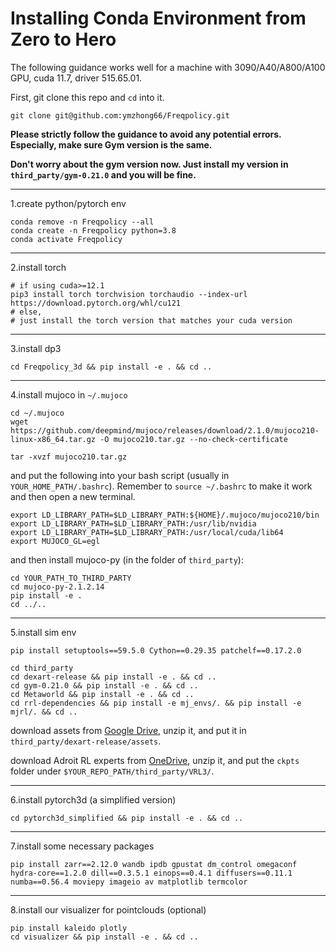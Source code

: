 # Installing Conda Environment from Zero to Hero

The following guidance works well for a machine with 3090/A40/A800/A100 GPU, cuda 11.7, driver 515.65.01.

First, git clone this repo and `cd` into it.

    git clone git@github.com:ymzhong66/Freqpolicy.git


**Please strictly follow the guidance to avoid any potential errors. Especially, make sure Gym version is the same.**

**Don't worry about the gym version now. Just install my version in `third_party/gym-0.21.0` and you will be fine.**

---

1.create python/pytorch env

    conda remove -n Freqpolicy --all
    conda create -n Freqpolicy python=3.8
    conda activate Freqpolicy


---

2.install torch

    # if using cuda>=12.1
    pip3 install torch torchvision torchaudio --index-url https://download.pytorch.org/whl/cu121
    # else, 
    # just install the torch version that matches your cuda version

---

3.install dp3

    cd Freqpolicy_3d && pip install -e . && cd ..


---

4.install mujoco in `~/.mujoco`

    cd ~/.mujoco
    wget https://github.com/deepmind/mujoco/releases/download/2.1.0/mujoco210-linux-x86_64.tar.gz -O mujoco210.tar.gz --no-check-certificate

    tar -xvzf mujoco210.tar.gz

and put the following into your bash script (usually in `YOUR_HOME_PATH/.bashrc`). Remember to `source ~/.bashrc` to make it work and then open a new terminal.

    export LD_LIBRARY_PATH=$LD_LIBRARY_PATH:${HOME}/.mujoco/mujoco210/bin
    export LD_LIBRARY_PATH=$LD_LIBRARY_PATH:/usr/lib/nvidia
    export LD_LIBRARY_PATH=$LD_LIBRARY_PATH:/usr/local/cuda/lib64
    export MUJOCO_GL=egl


and then install mujoco-py (in the folder of `third_party`):

    cd YOUR_PATH_TO_THIRD_PARTY
    cd mujoco-py-2.1.2.14
    pip install -e .
    cd ../..


----

5.install sim env

    pip install setuptools==59.5.0 Cython==0.29.35 patchelf==0.17.2.0

    cd third_party
    cd dexart-release && pip install -e . && cd ..
    cd gym-0.21.0 && pip install -e . && cd ..
    cd Metaworld && pip install -e . && cd ..
    cd rrl-dependencies && pip install -e mj_envs/. && pip install -e mjrl/. && cd ..

download assets from [Google Drive](https://drive.google.com/file/d/1DxRfB4087PeM3Aejd6cR-RQVgOKdNrL4/view?usp=sharing), unzip it, and put it in `third_party/dexart-release/assets`. 

download Adroit RL experts from [OneDrive](https://1drv.ms/u/s!Ag5QsBIFtRnTlFWqYWtS2wMMPKNX?e=dw8hsS), unzip it, and put the `ckpts` folder under `$YOUR_REPO_PATH/third_party/VRL3/`.

---

6.install pytorch3d (a simplified version)

    cd pytorch3d_simplified && pip install -e . && cd ..


---

7.install some necessary packages

    pip install zarr==2.12.0 wandb ipdb gpustat dm_control omegaconf hydra-core==1.2.0 dill==0.3.5.1 einops==0.4.1 diffusers==0.11.1 numba==0.56.4 moviepy imageio av matplotlib termcolor

---

8.install our visualizer for pointclouds (optional)

    pip install kaleido plotly
    cd visualizer && pip install -e . && cd ..

